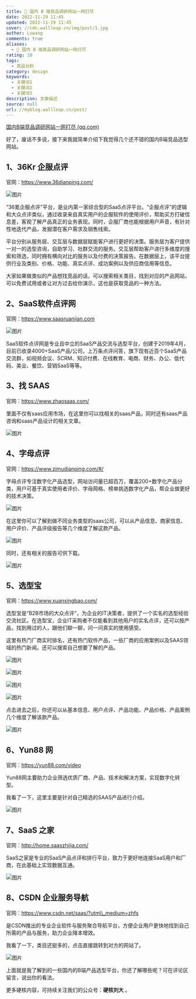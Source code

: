 ```yaml
---
title: 🌟 国内 B 端竞品调研网站一网打尽
date: 2022-11-29 11:45
updated: 2022-11-29 11:45
cover: //cdn.wallleap.cn/img/post/1.jpg
author: Luwang
comments: true
aliases:
  - 🌟 国内 B 端竞品调研网站一网打尽
rating: 10
tags:
  - 竞品分析
category: design
keywords:
  - 关键词1
  - 关键词2
  - 关键词3
description: 文章描述
source: null
url: //myblog.wallleap.cn/post/
---
```


[国内B端竞品调研网站一网打尽 (qq.com)](https://mp.weixin.qq.com/s/qe7NElIIB8vk9rWIQgTqew)

好了，废话不多说，接下来我就简单介绍下我觉得几个还不错的国内B端竞品选型网站。

## 1、36Kr 企服点评

官网：<https://www.36dianping.com/>

![图片](https://cdn.wallleap.cn/img/pic/illustrtion/20221103225524.png)

“36氪企服点评”平台，是业内第一家综合型的SaaS点评平台。“企服点评”的逻辑和大众点评类似，通过收录来自真实用户的企服软件的使用评价，帮助买方打破信息差，客观了解产品真正的业务表现。同时，企服厂商也能根据用户声音，有针对性地迭代产品，发掘潜在客户需求及销售线索。

平台分别从服务层、交互层与数据层赋能客户进行更好的决策。服务层为客户提供一对一的选型咨询，自助学习、社群交流的服务。交互层帮助客户进行多维度的搜索和筛选，同时拥有横向对比的服务以及付费的决策报告。在数据层上，该平台提供行业及类别、价格、功能、真实点评、成功案例以及供应商信用等信息。

大家如果做类似的产品想找竞品的话，可以搜索相关类目，找到对应的产品网站，可以免费试用或者让对方过去给你演示，这也是获取竞品的一种方法。

## 2、SaaS软件点评网

官网：<https://www.saasruanjian.com>

![图片](https://cdn.wallleap.cn/img/pic/illustrtion/20221103225525.png)

SaaS软件点评网是专业且中立的SaaS产品交流与选型平台，创建于2019年4月，目前已收录4000+SaaS产品/公司，上万条点评问答，旗下现有近百个SaaS产品交流群，如视频会议、SCRM、知识付费、在线教育、电商、财务、办公、低代码、美业、餐饮、营销SaaS等等。

## 3、找 SAAS

官网：<https://www.zhaosaas.com/>

里面不仅有saas应用市场，在这里你可以找相关的saas产品，同时还有saas产品咨询和saas产品设计的相关文章。

![图片](https://cdn.wallleap.cn/img/pic/illustrtion/20221103225526.png)

## 4、字母点评

官网：<https://www.zimudianping.com/#/>

字母点评专注数字化产品选型，网站访问量已超百万，覆盖200+数字化产品分类，用户可基于真实使用者评价、字母网格、榜单挑选数字化产品，帮企业做更好的技术决策。

![图片](https://cdn.wallleap.cn/img/pic/illustrtion/20221103225527.png)

在这里你可以了解到做不同业务类型的saas公司，可以从产品信息、商家信息、用户评价、产品评级报告等几个维度了解这款产品。

![图片](https://cdn.wallleap.cn/img/pic/illustrtion/20221103225528.png)

同时，还有相关的报告可供下载。

![图片](https://cdn.wallleap.cn/img/pic/illustrtion/20221103225529.png)

## 5、选型宝

官网：<https://www.xuanxingbao.com/>

选型宝是“B2B市场的大众点评”，为企业的IT决策者，提供了一个实名的选型经验交流社区。在选型宝，企业IT采购者不仅能看到其他用户的实名点评，还可以按产品，找到用过的人，跟他们聊一聊，问一问真实的使用感受。

这里有热门厂商实时排名，还有热门软件产品，一些厂商的应用案例以及SAAS领域的热门新闻。还可以搜索自己想要了解的产品。

![图片](https://cdn.wallleap.cn/img/pic/illustrtion/20221103225530.png)

![图片](https://cdn.wallleap.cn/img/pic/illustrtion/20221103225531.png)

![图片](https://cdn.wallleap.cn/img/pic/illustrtion/20221103225532.png)

![图片](https://cdn.wallleap.cn/img/pic/illustrtion/20221103225533.png)

点击进去之后，你还可以从基本信息、用户点评、产品功能、产品价格、产品案例几个维度了解该款产品。

![图片](https://cdn.wallleap.cn/img/pic/illustrtion/20221103225534.png)

## 6、Yun88 网

官网：<https://yun88.com/video>

Yun88网主要助力企业筛选优质厂商、产品、技术和解决方案，实现数字化转型。

我看了一下，这里主要是针对自己精选的SAAS产品进行介绍。

![图片](https://cdn.wallleap.cn/img/pic/illustrtion/20221103225535.png)

## 7、SaaS 之家

官网：<http://home.saaszhijia.com/>

SaaS之家是专业的SaaS产品点评和排行平台，致力于更好地连接SaaS用户和厂商，在此基础上实现数据互通。

![图片](https://cdn.wallleap.cn/img/pic/illustrtion/20221103225536.png)

## 8、CSDN 企业服务导航

官网：<https://www.csdn.net/saas/?utm\\_medium=zhfs>

是CSDN推出的专业企业软件与服务聚合导航平台，方便企业用户更快地找到自己所需的产品与服务，助力企业降本增效。

我看了一下，类目还挺多的，点击直接跳转到对方的网站了。

![图片](https://cdn.wallleap.cn/img/pic/illustrtion/20221103225537.png)

上面就是我了解到的一些国内的B端产品选型平台，你还了解哪些呢？可在评论区留言，说出你的看法。

更多硬核内容，可持续关注我们的公众号：**硬核刘大** 。
